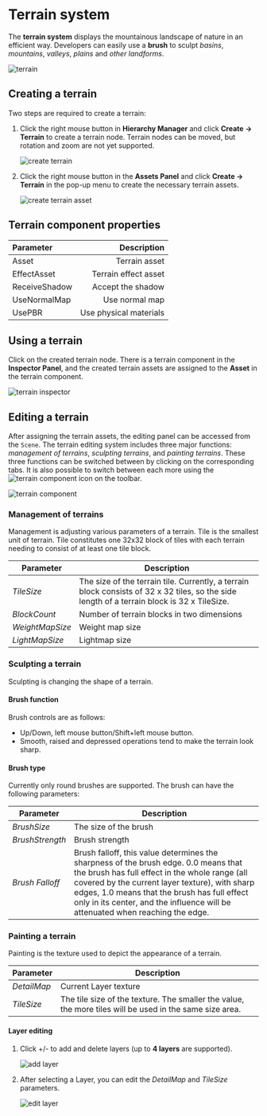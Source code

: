 # Terrain system

The __terrain system__ displays the mountainous landscape of nature in an efficient way. Developers can easily use a __brush__ to sculpt *basins*, *mountains*, *valleys*, *plains* and *other landforms*.

![terrain](./images/terrain.png)

## Creating a terrain
Two steps are required to create a terrain:

1. Click the right mouse button in __Hierarchy Manager__ and click __Create -> Terrain__ to create a terrain node. Terrain nodes can be moved, but rotation and zoom are not yet supported.
   
   ![create terrain](./images/create-terrain.png)

2. Click the right mouse button in the __Assets Panel__ and click __Create -> Terrain__ in the pop-up menu to create the necessary terrain assets.
   
   ![create terrain asset](./images/createTerrainAsset.png)

## Terrain component properties

| Parameter | Description |
| :-----| ----: |
| Asset | Terrain asset |
| EffectAsset | Terrain effect asset |
| ReceiveShadow | Accept the shadow |
| UseNormalMap | Use normal map |
| UsePBR | Use physical materials |

## Using a terrain
Click on the created terrain node. There is a terrain component in the __Inspector Panel__, and the created terrain assets are assigned to the __Asset__ in the terrain component.

![terrain inspector](./images/terrain-inspector.png)

## Editing a terrain
After assigning the terrain assets, the editing panel can be accessed from the `Scene`. The terrain editing system includes three major functions: *management of terrains*, *sculpting terrains*, and *painting terrains*. These three functions can be switched between by clicking on the corresponding tabs. It is also possible to switch between each more using the 
![terrain component](./images/toolbar.png) icon on the toolbar.

![terrain component](./images/terrain-panel.png)


### Management of terrains
Management is adjusting various parameters of a terrain. Tile is the smallest unit of terrain. Tile constitutes one 32x32 block of tiles with each terrain needing to consist of at least one tile block.

Parameter | Description
---|---
*TileSize* | The size of the terrain tile. Currently, a terrain block consists of 32 x 32 tiles, so the side length of a terrain block is 32 x TileSize.
*BlockCount* | Number of terrain blocks in two dimensions
*WeightMapSize* | Weight map size
*LightMapSize* | Lightmap size

### Sculpting a terrain
Sculpting is changing the shape of a terrain.

#### Brush function
Brush controls are as follows:

- Up/Down, left mouse button/Shift+left mouse button.
- Smooth, raised and depressed operations tend to make the terrain look sharp.

#### Brush type
Currently only round brushes are supported. The brush can have the following parameters:

Parameter | Description
---|---
*BrushSize* | The size of the brush
*BrushStrength* | Brush strength
*Brush Falloff* | Brush falloff, this value determines the sharpness of the brush edge. 0.0 means that the brush has full effect in the whole range (all covered by the current layer texture), with sharp edges, 1.0 means that the brush has full effect only in its center, and the influence will be attenuated when reaching the edge.

### Painting a terrain
Painting is the texture used to depict the appearance of a terrain.

Parameter | Description
---|---
*DetailMap* | Current Layer texture
*TileSize*| The tile size of the texture. The smaller the value, the more tiles will be used in the same size area.

#### Layer editing
1. Click +/- to add and delete layers (up to __4 layers__ are supported).

   ![add layer](./images/layer-plus-minus.png)

2. After selecting a Layer, you can edit the *DetailMap* and *TileSize* parameters.
   
   ![edit layer](./images/select-pic.png)

